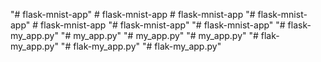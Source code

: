 "# flask-mnist-app" 
#   f l a s k - m n i s t - a p p  
 #   f l a s k - m n i s t - a p p  
 "# flask-mnist-app" 
#   f l a s k - m n i s t - a p p  
 "# flask-mnist-app" 
"# flask-mnist-app" 
"# flask-my_app.py" 
"# my_app.py" 
"# my_app.py" 
"# my_app.py" 
"# flak-my_app.py" 
"# flak-my_app.py" 
"# flak-my_app.py" 
